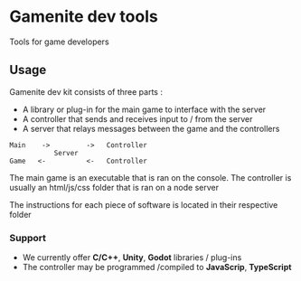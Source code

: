 # Gamenite dev tools
Tools for game developers

## Usage

Gamenite dev kit consists of three parts :

- A library or plug-in for the main game to interface with the server
- A controller that sends and receives input to / from the server
- A server that relays messages between the game and the controllers

````
Main    ->         ->   Controller
           Server
Game   <-          <-   Controller
````

The main game is an executable that is ran on the console.
The controller is usually an html/js/css folder that is ran on a node server

The instructions for each piece of software is located in their respective folder

### Support

- We currently offer **C/C++**, **Unity**, **Godot** libraries / plug-ins
- The controller may be programmed /compiled to **JavaScrip**, **TypeScript**

